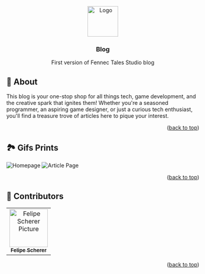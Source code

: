 <a name="readme-top"></a>
<div align="center">

<a href="https://github.com/fescherer/fennec-tales-blog-v1 ">
<img src="https://github.com/fescherer/blog/assets/62115215/832af738-c716-4a32-85a7-06e9f464b5c5" alt="Logo" width="80" height="80">
</a>

### Blog

First version of Fennec Tales Studio blog

</div>

<!-- **********************🐲About🐲********************** -->
<a name="aboutProject"></a>

## 📕 About

This blog is your one-stop shop for all things tech, game development, and the creative spark that ignites them! Whether you're a seasoned programmer, an aspiring game designer, or just a curious tech enthusiast, you'll find a treasure trove of articles here to pique your interest.

<p align="right">(<a href="#readme-top">back to top</a>)</p>

<!-- **********************🐲Gifs Prints🐲********************** -->
<a name="gifsPrints"></a>

## 🏞️ Gifs Prints


![Homepage](https://github.com/fescherer/fennec-tales-blog-v1/assets/62115215/bec2d09b-b9e7-4425-ad04-0a1c87755629)
![Article Page](https://github.com/fescherer/fennec-tales-blog-v1/assets/62115215/53151c02-b5c7-4f28-bad8-92a24626d30c)

<p align="right">(<a href="#readme-top">back to top</a>)</p>

<!-- **********************🐲Contributors🐲********************** -->
<a name="contributors"></a>

## 🤗 Contributors

<table>
  <tr>
    <td align="center">
        <a href=https://github.com/fescherer>
          <img src=https://github.com/fescherer.png width="100px;" alt="Felipe Scherer Picture"/><br>
          <sub>
            <b>Felipe Scherer</b>
          </sub>
        </a>
      </td>
  </tr>
</table>

<p align="right">(<a href="#readme-top">back to top</a>)</p>
